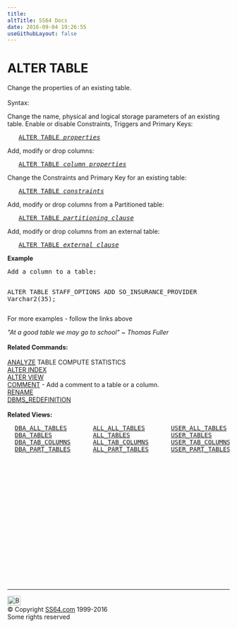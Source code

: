 ```yaml
---
title:
altTitle: SS64 Docs
date: 2016-09-04 19:26:55
useGithubLayout: false
---
```

<!-- #BeginLibraryItem "/Library/head_ora.lbi" --><!-- #EndLibraryItem --><h1>ALTER TABLE</h1> 
<p>Change the properties of an existing table.<br>
  <br>
  Syntax:</p>
<p>Change the name, physical and logical storage parameters of an existing table. Enable or disable Constraints, Triggers and Primary Keys:</p>
<pre>   <a href="table_a_prop.html">ALTER TABLE <i>properties</i></a> 
</pre>
<p>Add, modify or drop columns:
</p><pre>   <a href="table_a_cols.html">ALTER TABLE <i>column_properties</i></a>
</pre>
<p>Change the Constraints and Primary Key for an existing table:</p>
<pre>   <a href="table_a_cons.html">ALTER TABLE <i>constraints</i></a></pre>
<p>Add, modify or drop columns from a Partitioned table:</p>
<pre>   <a href="table_a_part.html">ALTER TABLE <i>partitioning_clause</i></a></pre>
<p>Add, modify or drop columns from an external table:</p>
<pre>   <a href="table_a_external.html">ALTER TABLE <i>external_clause</i></a></pre>
<p><b> Example</b></p>
<pre>Add a column to a table:

   ALTER TABLE STAFF_OPTIONS ADD SO_INSURANCE_PROVIDER Varchar2(35);</pre>
<p>For more examples - follow the links above</p>
<p><i class="quote">"At a good table we may go to school" ~ Thomas Fuller</i><b><br>
  <br>
  Related Commands:<br>
  <a href="analyze.html"><br>
  </a></b><a href="analyze.html">ANALYZE</a> TABLE COMPUTE STATISTICS<br>
  <a href="index_a.html">ALTER INDEX</a><br>
  <a href="view_a.html">ALTER VIEW</a><br>
  <a href="comment.html">COMMENT</a> - Add a comment to a table or a column. <br>
  <a href="rename.html">RENAME</a> <br>
  <a href="../orap/DBMS_REDEFINITION.html">DBMS_REDEFINITION</a> <br>
  <b><br>
</b><b>Related Views:</b></p>
<pre>  <a href="../orad/DBA_ALL_TABLES.html">DBA_ALL_TABLES</a>       <a href="../orad/ALL_ALL_TABLES.html">ALL_ALL_TABLES</a>       <a href="../orad/USER_ALL_TABLES.html">USER_ALL_TABLES</a>
  <a href="../orad/DBA_TABLES.html">DBA_TABLES</a>           <a href="../orad/ALL_TABLES.html">ALL_TABLES</a>           <a href="../orad/USER_TABLES.html">USER_TABLES</a>         <a href="../orad/TAB.html">TAB</a>
  <a href="../orad/DBA_TAB_COLUMNS.html">DBA_TAB_COLUMNS</a>      <a href="../orad/ALL_TAB_COLUMNS.html">ALL_TAB_COLUMNS</a>      <a href="../orad/USER_TAB_COLUMNS.html">USER_TAB_COLUMNS</a> 
  <a href="../orad/DBA_PART_TABLES.html">DBA_PART_TABLES</a>      <a href="../orad/ALL_PART_TABLES.html">ALL_PART_TABLES</a>      <a href="../orad/USER_PART_TABLES.html">USER_PART_TABLES</a>  
                                                                <a href="../orad/DICTIONARY.html">DICTIONARY</a>
                                                                <a href="../orad/DICT_COLUMNS.html">DICT_COLUMNS</a></pre><!-- #BeginLibraryItem "/Library/foot_ora.lbi" --><p>
<!-- oracle-footer -->
<ins class="adsbygoogle" style="display:inline-block;width:300px;height:250px" data-ad-client="ca-pub-6140977852749469" data-ad-slot="4275490898"></ins>
<script>
(adsbygoogle = window.adsbygoogle || []).push({});
</script></p>
<hr>
<div id="bl" class="footer"><a href="table_a.html#"><img src="../images/top.png" width="30" height="22" alt="Back to the Top"></a></div>
<div id="br" class="footer, tagline">© Copyright <a href="../index.html">SS64.com</a> 1999-2016<br>
Some rights reserved</div><!-- #EndLibraryItem -->

